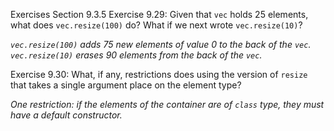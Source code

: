 Exercises Section 9.3.5
Exercise 9.29: Given that `vec` holds 25 elements, what does
`vec.resize(100)` do? What if we next wrote `vec.resize(10)`?

_`vec.resize(100)` adds 75 new elements of value 0 to the back of the `vec`._
_`vec.resize(10)` erases 90 elements from the back of the `vec`._

Exercise 9.30: What, if any, restrictions does using the version of `resize`
that takes a single argument place on the element type?

_One restriction: if the elements of the container are of `class` type, they must have a default constructor._